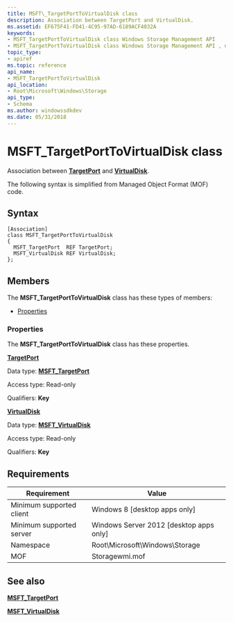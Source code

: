 ```yaml
---
title: MSFT\_TargetPortToVirtualDisk class
description: Association between TargetPort and VirtualDisk.
ms.assetid: EF675F41-FD41-4C95-97AD-6189ACF4032A
keywords:
- MSFT_TargetPortToVirtualDisk class Windows Storage Management API
- MSFT_TargetPortToVirtualDisk class Windows Storage Management API , described
topic_type:
- apiref
ms.topic: reference
api_name:
- MSFT_TargetPortToVirtualDisk
api_location:
- Root\Microsoft\Windows\Storage
api_type:
- Schema
ms.author: windowssdkdev
ms.date: 05/31/2018
---
```


# MSFT\_TargetPortToVirtualDisk class

Association between [**TargetPort**](msft-targetport.md) and [**VirtualDisk**](msft-virtualdisk.md).

The following syntax is simplified from Managed Object Format (MOF) code.

## Syntax

``` syntax
[Association]
class MSFT_TargetPortToVirtualDisk
{
  MSFT_TargetPort  REF TargetPort;
  MSFT_VirtualDisk REF VirtualDisk;
};
```

## Members

The **MSFT\_TargetPortToVirtualDisk** class has these types of members:

-   [Properties](#properties)

### Properties

The **MSFT\_TargetPortToVirtualDisk** class has these properties.

 

[**TargetPort**](msft-targetport.md)
   

Data type: **[**MSFT\_TargetPort**](msft-targetport.md)**
 

Access type: Read-only
 

Qualifiers: **Key**
 

 

[**VirtualDisk**](msft-virtualdisk.md)
   

Data type: **[**MSFT\_VirtualDisk**](msft-virtualdisk.md)**
 

Access type: Read-only
 

Qualifiers: **Key**
 

 

## Requirements



| Requirement | Value |
|-------------------------------------|-------------------------------------------------------------------------------------------|
| Minimum supported client | Windows 8 \[desktop apps only\]                                                |
| Minimum supported server | Windows Server 2012 \[desktop apps only\]                                      |
| Namespace                | Root\\Microsoft\\Windows\\Storage                                              |
| MOF                      |  Storagewmi.mof  |



## See also

 

[**MSFT\_TargetPort**](msft-targetport.md)
 

[**MSFT\_VirtualDisk**](msft-virtualdisk.md)
 

 

 






